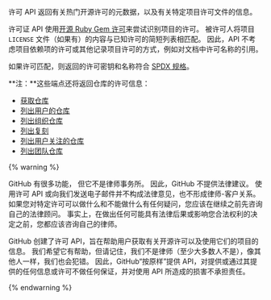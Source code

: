 许可 API 返回有关热门开源许可的元数据，以及有关特定项目许可文件的信息。

许可证 API 使用[开源 Ruby Gem 许可](https://github.com/benbalter/licensee)来尝试识别项目的许可。 被许可人将项目 `LICENSE` 文件（如果有）的内容与已知许可的简短列表相匹配。 因此，API 不考虑项目依赖项的许可或其他记录项目许可的方式，例如对文档中许可名称的引用。

如果许可匹配，则返回的许可密钥和名称符合 [SPDX 规格](https://spdx.org/)。

**注：**这些端点还将返回仓库的许可信息：

- [获取仓库](/rest/reference/repos#get-a-repository)
- [列出用户的仓库](/rest/reference/repos#list-repositories-for-a-user)
- [列出组织仓库](/rest/reference/repos#list-organization-repositories)
- [列出复刻](/rest/reference/repos#list-forks)
- [列出用户关注的仓库](/rest/reference/activity#list-repositories-watched-by-a-user)
- [列出团队仓库](/rest/reference/teams#list-team-repositories)

{% warning %}

GitHub 有很多功能， 但它不是律师事务所。 因此，GitHub 不提供法律建议。 使用许可 API 或向我们发送电子邮件并不构成法律意见，也不形成律师-客户关系。 如果您对特定许可可以做什么和不能做什么有任何疑问，您应该在继续之前先咨询自己的法律顾问。 事实上，在做出任何可能具有法律后果或影响您合法权利的决定之前，您都应该咨询自己的律师。

GitHub 创建了许可 API，旨在帮助用户获取有关开源许可以及使用它们的项目的信息。 我们希望它有帮助，但请记住，我们不是律师（至少大多数人不是），像其他人一样，我们也会犯错。 因此，GitHub“按原样”提供 API，对提供或通过其提供的任何信息或许可不做任何保证，并对使用 API 所造成的损害不承担责任。

{% endwarning %}